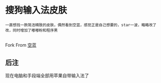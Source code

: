 # 搜狗输入法皮肤


```
一直想找一款简洁精致的皮肤，偶然看到空蓝，感觉正是自己想要的，star一波，略略改了改，同时增加了嘟嘟粉和程序黑
```

## 
Fork From [空蓝](https://github.com/intret/PureBlue)

## 后注
现在电脑和手段端全部用苹果自带输入法了



